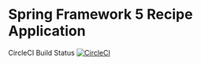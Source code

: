 # Spring Framework 5 Recipe Application

CircleCI Build Status
[![CircleCI](https://circleci.com/gh/fedor-d/sfg-pet-clinic.svg?style=svg)](https://circleci.com/gh/fedor-d/sfg-pet-clinic)
